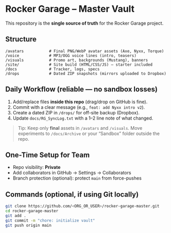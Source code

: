 # Rocker Garage – Master Vault

This repository is the **single source of truth** for the Rocker Garage project.

## Structure
```
/avatars           # Final PNG/WebP avatar assets (Axe, Nyxx, Torque)
/voice             # MP3/OGG voice lines (intro, teasers)
/visuals           # Promo art, backgrounds (Mustang), banners
/site/             # Site build (HTML/CSS/JS) – starter included
/docs              # Tracker, logs, specs
/drops             # Dated ZIP snapshots (mirrors uploaded to Dropbox)
```

## Daily Workflow (reliable — no sandbox losses)
1) Add/replace files **inside this repo** (drag/drop on GitHub is fine).
2) Commit with a clear message (e.g., `feat: add Nyxx intro v2`).
3) Create a dated ZIP in `/drops/` for off-site backup (Dropbox).
4) Update `docs/RG_SyncLog.txt` with a 1–2 line note of what changed.

> Tip: Keep only **final** assets in `/avatars` and `/visuals`. Move experiments to `/docs/Archive` or your “Sandbox” folder outside the repo.

## One-Time Setup for Team
- Repo visibility: **Private**
- Add collaborators in GitHub → Settings → Collaborators
- Branch protection (optional): protect `main` from force-pushes

## Commands (optional, if using Git locally)
```bash
git clone https://github.com/<ORG_OR_USER>/rocker-garage-master.git
cd rocker-garage-master
git add .
git commit -m "chore: initialize vault"
git push origin main
```
